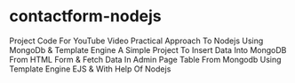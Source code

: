 # contactform-nodejs
Project Code For YouTube Video Practical Approach To Nodejs Using MongoDb &amp; Template Engine  A Simple Project To Insert Data Into MongoDB From HTML Form &amp; Fetch Data In Admin Page Table From Mongodb Using Template Engine EJS &amp; With Help Of Nodejs
